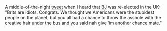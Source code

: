 A middle-of-the-night <a href="https://twitter.com/davewiner/status/1205411930686578688">tweet</a> when I heard that <a href="https://en.wikipedia.org/wiki/Boris_Johnson">BJ</a> was re-elected in the UK: "Brits are idiots. Congrats. We thought we Americans were the stupidest people on the planet, but you all had a chance to throw the asshole with the creative hair under the bus and you said nah give ‘im another chance mate."
